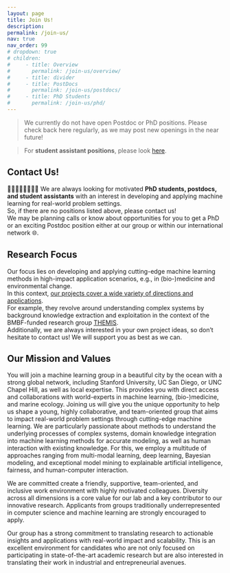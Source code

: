 ```yaml
---
layout: page
title: Join Us!
description:
permalink: /join-us/
nav: true
nav_order: 99
# dropdown: true
# children:
#     - title: Overview
#       permalink: /join-us/overview/
#     - title: divider
#     - title: PostDocs
#       permalink: /join-us/postdocs/
#     - title: PhD Students
#       permalink: /join-us/phd/
---
```


<!--
> **Two open PhD/Postdoc** positions. The calls are open until **January 31st, 2024**. We are looking forward to you applications! 🥳 Please apply for both positions!
> * [Position 1](https://jobs.uni-rostock.de/jobposting/3ca315a64762f179542465dd0daf2331b9a5c3a80) (funded by the [THEMIS project](/projects/2022_themis))
> * [Position 2](https://jobs.uni-rostock.de/jobposting/2317ec88a7e47bc3fb2c78f744415dd5a4de55400) (requires some German skills 🇩🇪)
-->

<!-- > Are you looking for an exciting Ph.D. position at the intersection of data science and leadership development at large organizations? Then work with the founder team of [JENEWEIN](https://jenewein.ch) on novel, impactful data science methods - while getting your Ph.D. as an external student at my lab for [Intelligent Data Analytics](https://bckrlab.org). We are looking forward to your [application](https://www.linkedin.com/jobs/view/3826383435)! -->

> We currently do not have open Postdoc or PhD positions. Please check back here regularly, as we may post new openings in the near future!

> For **student assistant positions**, please look [here](/for-students/jobs/).

## Contact Us!

👩‍🎓🧑‍🏫👩‍⚕️🙋‍♂️ We are always looking for motivated **PhD students, postdocs, and student assistants** with an interest in developing and applying machine learning for real-world problem settings.  
So, if there are no positions listed above, please contact us!  
We may be planning calls or know about opportunities for you to get a PhD or an exciting Postdoc position either at our group or within our international network 🌐.

## Research Focus

Our focus lies on developing and applying cutting-edge machine learning methods in high-impact application scenarios, e.g., in (bio-)medicine and environmental change.  
In this context, [our projects cover a wide variety of directions and applications](/projects).  
For example, they revolve around understanding complex systems by background knowledge extraction and exploitation in the context of the BMBF-funded research group [THEMIS](/projects/2022_themis).  
Additionally, we are always interested in your own project ideas, so don’t hesitate to contact us! We will support you as best as we can.

## Our Mission and Values

You will join a machine learning group in a beautiful city by the ocean with a strong global network, including Stanford University, UC San Diego, or UNC Chapel Hill, as well as local expertise. This provides you with direct access and collaborations with world-experts in machine learning, (bio-)medicine, and marine ecology. Joining us will give you the unique opportunity to help us shape a young, highly collaborative, and team-oriented group that aims to impact real-world problem settings through cutting-edge machine learning. We are particularly passionate about methods to understand the underlying processes of complex systems, domain knowledge integration into machine learning methods for accurate modeling, as well as human interaction with existing knowledge. For this, we employ a multitude of approaches ranging from multi-modal learning, deep learning, Bayesian modeling, and exceptional model mining to explainable artificial intelligence, fairness, and human-computer interaction.

We are committed create a friendly, supportive, team-oriented, and inclusive work environment with highly motivated colleagues. Diversity across all dimensions is a core value for our lab and a key contributor to our innovative research. Applicants from groups traditionally underrepresented in computer science and machine learning are strongly encouraged to apply.

Our group has a strong commitment to translating research to actionable insights and applications with real-world impact and scalability. This is an excellent environment for candidates who are not only focused on participating in state-of-the-art academic research but are also interested in translating their work in industrial and entrepreneurial avenues.
